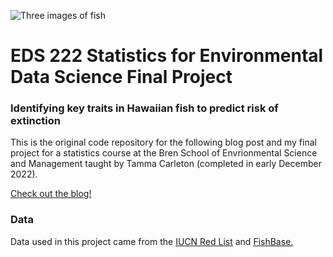 ![Three images of fish]("/fish_collage.jpg")
# EDS 222 Statistics for Environmental Data Science Final Project

### Identifying key traits in Hawaiian fish to predict risk of extinction
This is the original code repository for the following blog post and my final project for a statistics course at the Bren School of Envrionmental Science and Management taught by Tamma Carleton (completed in early December 2022).

[Check out the blog!](https://elkewind.github.io/posts/2022-12-02-hawaiian-fish-analysis/)

### Data
Data used in this project came from the [IUCN Red List](https://www.iucnredlist.org/) and [FishBase.](www.fishbase.org)
